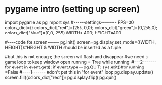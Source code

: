 # pygame intro (setting up screen)
import pygame as pg
import sys
#------settings--------
FPS=30
colors_dict={}
colors_dict["red"]=(255, 0,0); colors_dict["green"]=(0,255,0); colors_dict["blue"]=(0,0, 255)
WIDTH= 400; HEIGHT=400

#----code for screen------
pg.init()
screen=pg.display.set_mode=((WIDTH, HEIGHT))#HEIGHT & WIDTH should be inserted as a tuple

#but this is not enough; the screen will flash and disappear
#we need a game loop to keep window open
running = True
while running:
  #---2-------
  for event in event.get():
    if event.type==pg.QUIT:
      sys.exit()#or running =False
  #----1-------
  #don't put this in "for event" loop
  pg.display.update()
  screen.fill((colors_dict["red"]))
  pg.display.flip()
pg.quit()
  
  
